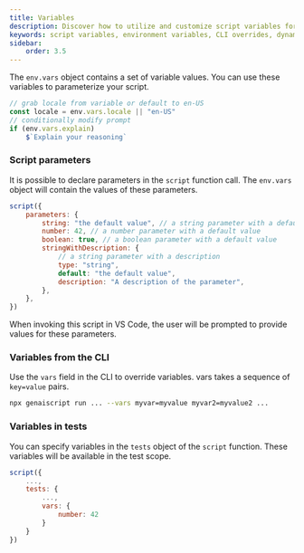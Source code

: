 ```yaml
---
title: Variables
description: Discover how to utilize and customize script variables for dynamic scripting capabilities with env.vars.
keywords: script variables, environment variables, CLI overrides, dynamic scripting, configuration
sidebar:
    order: 3.5
---
```


The `env.vars` object contains a set of variable values. You can use these variables to parameterize your script.

```javascript
// grab locale from variable or default to en-US
const locale = env.vars.locale || "en-US"
// conditionally modify prompt
if (env.vars.explain)
    $`Explain your reasoning`
```

### Script parameters

It is possible to declare parameters in the `script` function call. The `env.vars` object will contain the values of these parameters.

```js
script({
    parameters: {
        string: "the default value", // a string parameter with a default value
        number: 42, // a number parameter with a default value
        boolean: true, // a boolean parameter with a default value
        stringWithDescription: {
            // a string parameter with a description
            type: "string",
            default: "the default value",
            description: "A description of the parameter",
        },
    },
})
```

When invoking this script in VS Code, the user will be prompted to provide values for these parameters.

### Variables from the CLI

Use the `vars` field in the CLI to override variables. vars takes a sequence of `key=value` pairs.

```sh
npx genaiscript run ... --vars myvar=myvalue myvar2=myvalue2 ...
```

### Variables in tests

You can specify variables in the `tests` object of the `script` function. These variables will be available in the test scope.

```js "vars"
script({
    ...,
    tests: {
        ...,
        vars: {
            number: 42
        }
    }
})
```
